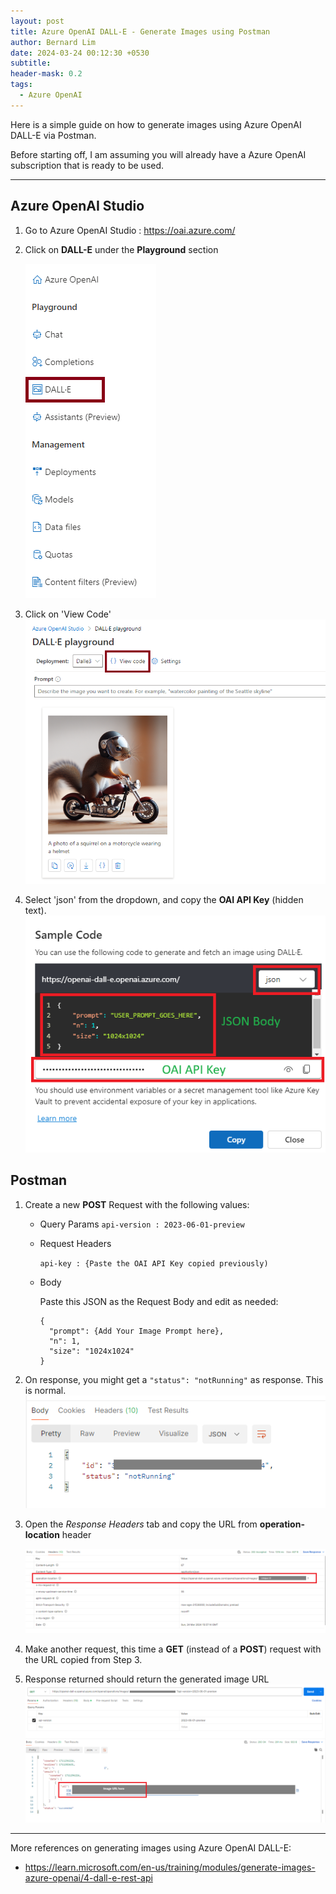 ```yaml
---
layout: post
title: Azure OpenAI DALL-E - Generate Images using Postman
author: Bernard Lim
date: 2024-03-24 00:12:30 +0530
subtitle:
header-mask: 0.2
tags:
  - Azure OpenAI
---
```


Here is a simple guide on how to generate images using Azure OpenAI DALL-E via Postman.

Before starting off, I am assuming you will already have a Azure OpenAI subscription that is ready to be used.

---

## Azure OpenAI Studio

1. Go to Azure OpenAI Studio : https://oai.azure.com/
2. Click on **DALL-E** under the **Playground** section

   ![DALL-E](/img/posts/2024-03-24-azure-openai-dalle-postman/oai-dalle.png)

3. Click on 'View Code'
   ![DALL-E-2](/img/posts/2024-03-24-azure-openai-dalle-postman/oai-dalle-2.png)

4. Select 'json' from the dropdown, and copy the **OAI API Key** (hidden text).
   ![DALL-E-3](/img/posts/2024-03-24-azure-openai-dalle-postman/oai-dalle-3.png)

## Postman

1. Create a new **POST** Request with the following values:

   - Query Params
     `api-version : 2023-06-01-preview`
   - Request Headers

     `api-key : {Paste the OAI API Key copied previously)`

   - Body

     Paste this JSON as the Request Body and edit as needed:

     ```
     {
       "prompt": {Add Your Image Prompt here},
       "n": 1,
       "size": "1024x1024"
     }
     ```

2. On response, you might get a `"status": "notRunning"` as response. This is normal.
   ![DALL-E-6](/img/posts/2024-03-24-azure-openai-dalle-postman/oai-dalle-6.png)

3. Open the _Response Headers_ tab and copy the URL from **operation-location** header

   ![DALL-E-4](/img/posts/2024-03-24-azure-openai-dalle-postman/oai-dalle-4.png)

4. Make another request, this time a **GET** (instead of a **POST**) request with the URL copied from Step 3.
5. Response returned should return the generated image URL
   ![DALL-E-5](/img/posts/2024-03-24-azure-openai-dalle-postman/oai-dalle-5.png)

---

More references on generating images using Azure OpenAI DALL-E:

- https://learn.microsoft.com/en-us/training/modules/generate-images-azure-openai/4-dall-e-rest-api
